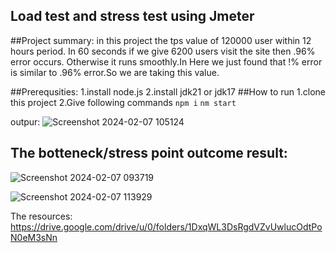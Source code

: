 ## Load test and stress test using Jmeter

##Project summary: in this project the tps value of 120000 user within 12 hours period. In 60 seconds if we give 6200 users visit the site then .96% error occurs. Otherwise it runs smoothly.In Here we just found that !% error is similar to .96% error.So we are taking this value.

##Prerequsities:
1.install node.js
2.install jdk21 or jdk17
##How to run
1.clone this project
2.Give following commands
```npm i```
```nm start```

outpur:
![Screenshot 2024-02-07 105124](https://github.com/istiakahasan/Random-User-API-Performance-Test/assets/58629279/9d6da27d-7632-4d75-9c7c-f571e5d918c1)


## The botteneck/stress point outcome result:

![Screenshot 2024-02-07 093719](https://github.com/istiakahasan/Random-User-API-Performance-Test/assets/58629279/98644b4c-2dd4-44fa-a3ca-c7453a0b35ca)

![Screenshot 2024-02-07 113929](https://github.com/istiakahasan/Random-User-API-Performance-Test/assets/58629279/832c8997-e43c-4291-bc2b-7a8f8a96a5ef)


The resources:
https://drive.google.com/drive/u/0/folders/1DxqWL3DsRgdVZvUwlucOdtPoN0eM3sNn

